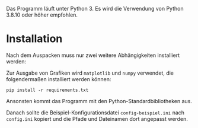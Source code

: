 Das Programm läuft unter Python 3. Es wird die Verwendung von Python 3.8.10 oder höher empfohlen.

# Installation

Nach dem Auspacken muss nur zwei weitere Abhängigkeiten installiert werden:

Zur Ausgabe von Grafiken wird `matplotlib` und `numpy` verwendet, die folgendermaßen installiert werden können:

```
pip install -r requirements.txt
```

Ansonsten kommt das Programm mit den Python-Standardbibliotheken aus.

Danach sollte die Beispiel-Konfigurationsdatei `config-beispiel.ini` nach `config.ini` kopiert und die Pfade und Dateinamen dort angepasst werden.

